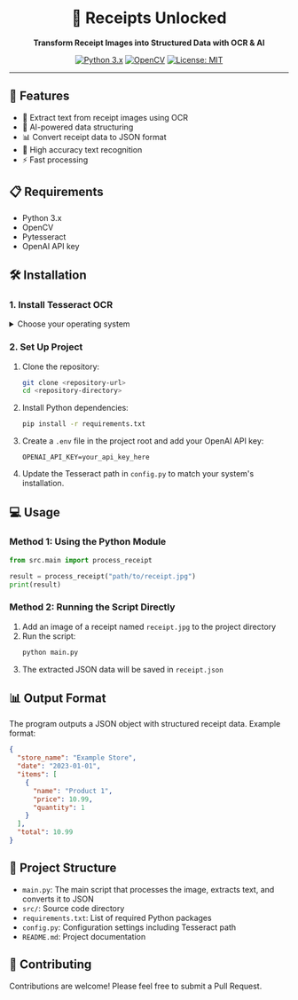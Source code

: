 <div align="center">

# 🚀 Receipts Unlocked

**Transform Receipt Images into Structured Data with OCR & AI**

[![Python 3.x](https://img.shields.io/badge/python-3.x-blue.svg)](https://www.python.org/downloads/)
[![OpenCV](https://img.shields.io/badge/opencv-%23white.svg?style=flat&logo=opencv&logoColor=white)](https://opencv.org/)
[![License: MIT](https://img.shields.io/badge/License-MIT-yellow.svg)](https://opensource.org/licenses/MIT)

</div>

---

## 🚀 Features

- 📸 Extract text from receipt images using OCR
- 🤖 AI-powered data structuring
- 📊 Convert receipt data to JSON format
- 🎯 High accuracy text recognition
- ⚡ Fast processing

## 📋 Requirements

- Python 3.x
- OpenCV
- Pytesseract
- OpenAI API key

## 🛠️ Installation

### 1. Install Tesseract OCR

<details>
<summary>Choose your operating system</summary>

- **Windows**: Download from [UB-Mannheim/tesseract](https://github.com/UB-Mannheim/tesseract/wiki)
- **Linux**: `sudo apt-get install tesseract-ocr`
- **Mac**: `brew install tesseract`

</details>

### 2. Set Up Project

1. Clone the repository:
   ```bash
   git clone <repository-url>
   cd <repository-directory>
   ```

2. Install Python dependencies:
   ```bash
   pip install -r requirements.txt
   ```

3. Create a `.env` file in the project root and add your OpenAI API key:
   ```
   OPENAI_API_KEY=your_api_key_here
   ```

4. Update the Tesseract path in `config.py` to match your system's installation.

## 💻 Usage

### Method 1: Using the Python Module

```python
from src.main import process_receipt

result = process_receipt("path/to/receipt.jpg")
print(result)
```

### Method 2: Running the Script Directly
1. Add an image of a receipt named `receipt.jpg` to the project directory
2. Run the script:
   ```bash
   python main.py
   ```
3. The extracted JSON data will be saved in `receipt.json`

## 📊 Output Format

The program outputs a JSON object with structured receipt data. Example format:

```json
{
  "store_name": "Example Store",
  "date": "2023-01-01",
  "items": [
    {
      "name": "Product 1",
      "price": 10.99,
      "quantity": 1
    }
  ],
  "total": 10.99
}
```

## 📁 Project Structure

- `main.py`: The main script that processes the image, extracts text, and converts it to JSON
- `src/`: Source code directory
- `requirements.txt`: List of required Python packages
- `config.py`: Configuration settings including Tesseract path
- `README.md`: Project documentation

## 🤝 Contributing

Contributions are welcome! Please feel free to submit a Pull Request.





